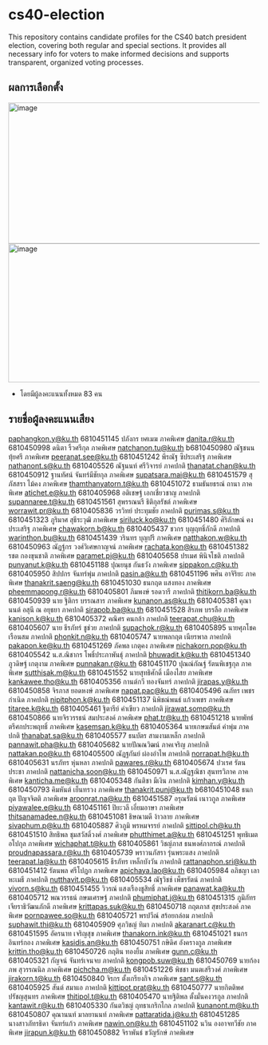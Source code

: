 # cs40-election
This repository contains candidate profiles for the CS40 batch president election, covering both regular and special sections. It provides all necessary info for voters to make informed decisions and supports transparent, organized voting processes. 

## ผลการเลือกตั้ง
<img width="735" height="282" alt="image" src="https://github.com/user-attachments/assets/f53e10e3-090b-4a57-af92-0c4301e7c16b" />
<img width="725" height="278" alt="image" src="https://github.com/user-attachments/assets/ff014eb2-aa07-4dec-ba70-3565097dd12c" />

- โดยมีผู้ลงคะแนนทั้งหมด 83 คน 

## รายชื่อผู้ลงคะแนนเสียง
paphangkon.y@ku.th	6810451145	ปภังกร ยศเมฆ	ภาคพิเศษ
danita.r@ku.th	6810450998	ดนิตา ริ้วศรีกุล	ภาคพิเศษ
natchanon.tu@ku.th	b6810450980	ณัฐชนน ทุ้ยศรี	ภาคพิเศษ
peeranat.see@ku.th	6810451242	พีรณัฐ ซีประเสริฐ	ภาคพิเศษ
nathanont.s@ku.th	6810405526	ณัฐนนท์ ศรีวิจารย์	ภาคปกติ
thanatat.chan@ku.th	6810450912	ฐานทัศน์ จันทร์มีชัยกุล	ภาคพิเศษ
supatsara.mai@ku.th	6810451579	สุภัสสรา ไม้คง	ภาคพิเศษ
thamthanyatorn.t@ku.th	6810451072	ธามธันยธรณ์ ถานา	ภาคพิเศษ
atichet.e@ku.th	6810405968	อติเชษฐ์ เอกเชี่ยวชาญ	ภาคปกติ
supannaree.t@ku.th	6810451561	สุพรรณนรี ธิติกุลรัชต์	ภาคพิเศษ
worrawit.pr@ku.th	6810405836	วรวิทย์ ประทุมชัย	ภาคปกติ
purimas.s@ku.th	6810451323	ภูริมาศ สุธีระวุฒิ	ภาคพิเศษ
siriluck.ko@ku.th	6810451480	ศิริลักษณ์ คงประเสริฐ	ภาคพิเศษ
chawakorn.b@ku.th	6810405437	ชวกร บุญฤทธิ์ภักดี	ภาคปกติ
warinthon.bu@ku.th	6810451439	วรินทร บุญปรี	ภาคพิเศษ
natthakon.w@ku.th	6810450963	ณัฏฐ์กร วงศ์วิเศษกาญจน์	ภาคพิเศษ
rachata.kon@ku.th	6810451382	รชต กองขุนชาติ	ภาคพิเศษ
paramet.pi@ku.th	6810405658	ปรเมศ พินิจโชติ	ภาคปกติ
punyanut.k@ku.th	6810451188	ปุณยนุช กันธวัง	ภาคพิเศษ
sippakon.c@ku.th	6810405950	สิปปกร จันทร์พุ่ม	ภาคปกติ
pasin.a@ku.th	6810451196	พศิน อาจิริยะ	ภาคพิเศษ
thanakrit.saeng@ku.th	6810451030	ธนกฤต แสงทอง	ภาคพิเศษ
pheemmapong.r@ku.th	6810405801	ภีมพงษ์ รอดวารี	ภาคปกติ
thitikorn.ba@ku.th	6810450939	นาย ฐิติกร บรรณสาร	ภาคพิเศษ
kunanon.as@ku.th	6810405381	คุณานนต์ อสุนี ณ อยุธยา	ภาคปกติ
sirapob.ba@ku.th	6810451528	สิรภพ บรรลือ	ภาคพิเศษ
kanison.k@ku.th	6810405372	คณิศร คนกล้า	ภาคปกติ
teerapat.chu@ku.th	6810405607	นาย ธีรภัทร์ ชูช่วย	ภาคปกติ
supachok.r@ku.th	6810405895	นายศุภโชค เรือนสม	ภาคปกติ
phonkit.n@ku.th	6810405747	นายพลกฤต เนียรพาล	ภาคปกติ
pakapon.ke@ku.th	6810451269	ภัคพล เกตุคง	ภาคพิเศษ
nichakorn.pop@ku.th	6810405542	น.ส.ณิชากร โพธิ์ประภาพันธุ์	ภาคปกติ
bhuwadit.k@ku.th	6810451340	ภูวดิษฐ์ เกตุงาม	ภาคพิเศษ
punnakan.r@ku.th	6810451170	ปุณณ์กัณฐ์ รัตนพิเชฐกุล	ภาคพิเศษ
sutthisak.m@ku.th	6810451552	นายสุทธิศักดิ์ เมืองไสย	ภาคพิเศษ
kankawee.tho@ku.th	6810405356	กานต์กวี ทองจันทร์	ภาคปกติ
jirapas.y@ku.th	6810450858	จิรภาส ยอดหงษ์	ภาคพิเศษ
napat.pac@ku.th	6810405496	ณภัทร เพชรกำเนิด	ภาคปกติ
nipitphon.k@ku.th	6810451137	นิพิชณ์พนธ์ แก้วเพชร	ภาคพิเศษ
titaree.k@ku.th	6810405461	ฐิตารีย์ คำเขียว	ภาคปกติ
jirawat.somp@ku.th	6810450866	นายจิรวรรธน์ สมประสงค์	ภาคพิเศษ
phat.tr@ku.th	6810451218	นายพัทธ์ ตรีศกประพฤทธิ์	ภาคพิเศษ
kasemsan.k@ku.th	6810405364	นายเกษมสันต์ คำพุ่ม	ภาคปกติ
thanabat.sa@ku.th	6810405577	ธนบัตร สามงามเหล็ก	ภาคปกติ
pannawit.pha@ku.th	6810405682	นายปัณณวิฒน์ ภาคเจริญ	ภาคปกติ
nattakan.po@ku.th	6810405500	ณัฏฐกันย์ ผ่องอำไพ 	ภาคปกติ
norrapat.h@ku.th	6810405631	นรภัทร หุ่นหลา	ภาคปกติ
pawares.r@ku.th	6810405674	ปวเรศ รัตนประชา	ภาคปกติ
nattanicha.soon@ku.th	6810450971	น.ส.ณัฏฐณิชา  สุนทรวิภาค	ภาคพิเศษ
kanticha.me@ku.th	6810405348	กันติชา มีเงิน	ภาคปกติ
kimhan.y@ku.th	6810450793	คิมหันต์ เย็นทรวง	ภาคพิเศษ
thanakrit.punj@ku.th	b6810451048	ธนกฤต ปัญจจิตติ	ภาคพิเศษ
aroonrat.na@ku.th	6810451587	อรุณรัตน์ เนาวกูล	ภาคพิเศษ
piyawalee.e@ku.th	6810451161	ปิยะวลี เอี่ยมอาษา	ภาคพิเศษ
thitsanamadee.n@ku.th	6810451081	ธิษณามดี ง้าวลาย	ภาคพิเศษ
sivaphum.p@ku.th	6810405887	ศิวภูมิ พรหมจรรย์	ภาคปกติ
sittipol.ch@ku.th	6810451510	สิทธิพล ชุมสวัสดิ์วงศ์	ภาคพิเศษ
phutthimet.a@ku.th	6810451251	พุทธิเมต อโปกุล	ภาคพิเศษ
wichaphat.t@ku.th	6810405861	วิชญ์ภาส ธนพงศ์ภากรณ์	ภาคปกติ
proudnapassara.r@ku.th	6810405739	พราวนภัสรา รุ่นพระแสง	ภาคปกติ
teerapat.la@ku.th	6810405615	ธีรภัทร เหล็กบังวัน	ภาคปกติ
rattanaphon.sri@ku.th	6810451412	รัตนพล ศรีโปฎก	ภาคพิเศษ
apichaya.lao@ku.th	6810405984	อภิชญา เลาหะเมธี	ภาคปกติ
nutthavit.p@ku.th	6810405534​	ณัฐ​วิ​ชช์ ​เพ็ชร​รัตน์	ภาคปกติ
vivorn.s@ku.th	6810451455	วิวรณ์ แสงเรืองชูสิทธิ์	ภาคพิเศษ
panawat.ka@ku.th	6810405712	พณวรรธน์ กษมเศรษฐ์	ภาคปกติ
phumiphat.j@ku.th	6810451315	ภูมิภัทร เจียราธิวัฒนภักดี	ภาคพิเศษ
krittapas.suk@ku.th	6810450718	กฤตภาส สุขประสงค์	ภาคพิเศษ
pornpawee.so@ku.th	6810405721	พรปวีณ์ สร้อยกล่อม	ภาคปกติ
suphawit.thi@ku.th	6810405909	ศุภวิชญ์ ทิมา	ภาคปกติ
akaranart.c@ku.th	6810451595	อัครนาท เจริญสุข	ภาคพิเศษ
thanakorn.ink@ku.th	6810451021	ธนกร อินทร์กอง	ภาคพิเศษ
kasidis.an@ku.th	6810450751	กษิดิศ อังครางกูล	ภาคพิเศษ
krittin.tho@ku.th	6810450726	กฤติน ทองยิ้ม	ภาคพิเศษ
gunn.c@ku.th	6810405321	กัญจน์ จันทร์เจนจบ	ภาคปกติ
kongpob.suw@ku.th	6810450769	นายก้องภพ สุวรรณนิล	ภาคพิเศษ
pichcha.m@ku.th	6810451226	พิชชา มนตเสรีวงศ์	ภาคพิเศษ
jirakorn.t@ku.th	6810450840	จิรกร ตั้งเกรียงกิจ	ภาคพิเศษ
sant.s@ku.th	6810405925	สันต์ สมาแอ	ภาคปกติ
kittipot.prat@ku.th	6810450777	นายกิตติพศ ปรัชญสุนทร	ภาคพิเศษ
thitipol.t@ku.th	6810405470	นายฐิติพล ตั้งมั่นคงวรกูล	ภาคปกติ
kantawit.r@ku.th	6810405330	กันตวิชญ์ ฤทธาเกริกไกล	ภาคปกติ
kunanont.m@ku.th	6810450807	คุณานนท์ มาลยานนท์	ภาคพิเศษ
pattaratida.j@ku.th	6810451285	นางสาวภัทรธิดา จันทร์แก้ว	ภาคพิเศษ
nawin.on@ku.th	6810451102	นวิน องอาจทวีชัย	ภาคพิเศษ
jirapun.k@ku.th	6810450882	จิราพันธ์ ขวัญรักษ์	ภาคพิเศษ
